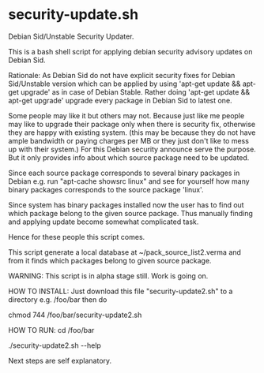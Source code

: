 # security-update.sh
Debian Sid/Unstable Security Updater. 

This is a bash shell script for applying debian security advisory updates on Debian Sid.

Rationale:
As Debian Sid do not have explicit security fixes for Debian Sid/Unstable version which can be applied by using 'apt-get update && apt-get upgrade' as in case of Debian Stable.
Rather doing 'apt-get update && apt-get upgrade' upgrade every package in Debian Sid to latest one.

Some people may like it but others may not.
Because just like me people may like to upgrade their package only when there is security fix, otherwise they are happy with existing system. (this may be because they do not have ample bandwidth or paying charges per MB or they just don't like to mess up with their system.)
For this Debian security announce serve the purpose.
But it only provides info about which source package need to be updated.

Since each source package corresponds to several binary packages in Debian 
e.g. run "apt-cache showsrc linux"
and see for yourself how many binary packages corresponds to the source package 'linux'.

Since system has binary packages installed now the user has to find out which package belong to the given source package. Thus manually finding and applying update become somewhat complicated task.

Hence for these people this script comes.

This script generate a local database at ~/pack_source_list2.verma and from it finds which packages belong to given source package.

WARNING: This script is in alpha stage still. Work is going on.

HOW TO INSTALL:
Just download this file "security-update2.sh" to a directory e.g. /foo/bar
then do

chmod 744 /foo/bar/security-update2.sh

HOW TO RUN:
cd /foo/bar

./security-update2.sh --help

Next steps are self explanatory.
